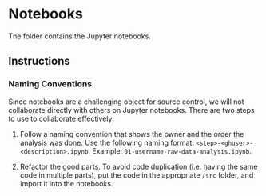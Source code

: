 # Notebooks

The folder contains the Jupyter notebooks.

## Instructions

### Naming Conventions

Since notebooks are a challenging object for source control, we will not collaborate directly with others on Jupyter notebooks. There are two steps to use to collaborate effectively:

1. Follow a naming convention that shows the owner and the order the analysis was done. Use the following naming format: `<step>-<ghuser>-<description>.ipynb`. Example: `01-username-raw-data-analysis.ipynb`.

2. Refactor the good parts. To avoid code duplication (i.e. having the same code in multiple parts), put the code in the appropriate `/src` folder, and import it into the notebooks.
